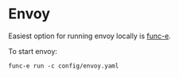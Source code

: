 # Envoy

Easiest option for running envoy locally is [func-e](https://func-e.io/).

To start envoy:

    func-e run -c config/envoy.yaml